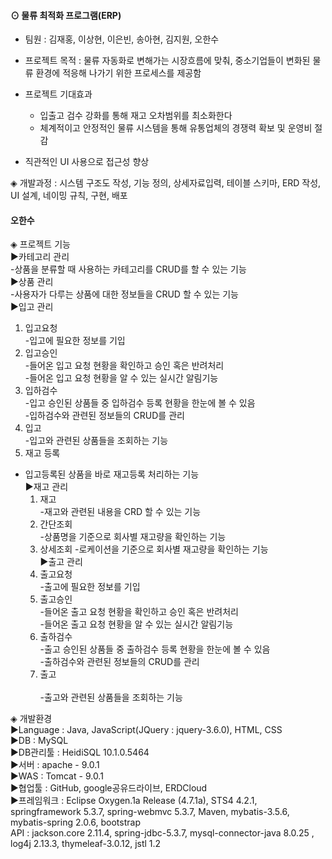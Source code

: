 #### ⊙ 물류 최적화 프로그램(ERP)

- 팀원 : 김재홍, 이상현, 이은빈, 송아현, 김지원, 오한수

- 프로젝트 목적
: 물류 자동화로 변해가는 시장흐름에 맞춰, 중소기업들이 변화된 물류 환경에 적응해 나가기 위한 프로세스를 제공함

- 프로젝트 기대효과 
  - 입출고 검수 강화를 통해 재고 오차범위를 최소화한다
  - 체계적이고 안정적인 물류 시스템을 통해 유통업체의 경쟁력 확보 및 운영비 절감
 - 직관적인 UI 사용으로 접근성 향상

◈ 개발과정 : 시스템 구조도 작성, 기능 정의, 상세자료입력, 테이블 스키마, ERD 작성, UI 설계, 네이밍 규칙, 구현, 배포
  #### 오한수
◈ 프로젝트 기능 <br>
▶카테고리 관리<br>
  -상품을 분류할 때 사용하는 카테고리를 CRUD를 할 수 있는 기능 <br>
▶상품 관리<br>
  -사용자가 다루는 상품에 대한 정보들을 CRUD 할 수 있는 기능 <br>
▶입고 관리<br>
  1. 입고요청<br>
    -입고에 필요한 정보를 기입 <br>
  2. 입고승인<br>
    -들어온 입고 요청 현황을 확인하고 승인 혹은 반려처리<br>
    -들어온 입고 요청 현황을 알 수 있는 실시간 알림기능 <br>
  3. 입하검수<br>
    -입고 승인된 상품들 중 입하검수 등록 현황을 한눈에 볼 수 있음<br>
    -입하검수와 관련된 정보들의 CRUD를 관리 <br>
  4. 입고<br>
    -입고와 관련된 상품들을 조회하는 기능 <br>
  5. 재고 등록<br>
- 입고등록된 상품을 바로 재고등록 처리하는 기능 <br>
▶재고 관리<br>
  1. 재고<br>
    -재고와 관련된 내용을 CRD 할 수 있는 기능<br>
  2. 간단조회<br>
    -상품명을 기준으로 회사별 재고량을 확인하는 기능<br>  
  3. 상세조회
    -로케이션을 기준으로 회사별 재고량을 확인하는 기능<br> 
▶출고 관리<br>
  1. 출고요청<br>
    -출고에 필요한 정보를 기입<br>  
  2. 출고승인<br>
    -들어온 출고 요청 현황을 확인하고 승인 혹은 반려처리<br>
    -들어온 출고 요청 현황을 알 수 있는 실시간 알림기능 <br> 
  3. 출하검수<br>
    -출고 승인된 상품들 중 출하검수 등록 현황을 한눈에 볼 수 있음<br>
    -출하검수와 관련된 정보들의 CRUD를 관리<br>  
  4. 출고<br>  
    -출고와 관련된 상품들을 조회하는 기능<br> 
</div>
<div>
◈ 개발환경 <br>
▶Language : Java, JavaScript(JQuery : jquery-3.6.0), HTML, CSS<br>
▶DB : MySQL<br>
▶DB관리툴 : HeidiSQL 10.1.0.5464<br>
▶서버 : apache - 9.0.1<br>
▶WAS : Tomcat - 9.0.1<br>
▶협업툴 : GitHub, google공유드라이브, ERDCloud<br>
▶프레임워크 : Eclipse Oxygen.1a Release (4.7.1a), STS4 4.2.1, springframework 5.3.7, spring-webmvc 5.3.7, Maven, mybatis-3.5.6, mybatis-spring 2.0.6, bootstrap <br>
API : jackson.core 2.11.4, spring-jdbc-5.3.7, mysql-connector-java 8.0.25 , log4j 2.13.3, thymeleaf-3.0.12, jstl 1.2
</div>
